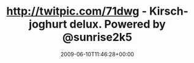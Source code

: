 ---
retweeted: false
source: <a href="http://twitter.com" rel="nofollow">Twitter Web Client</a>
entities:
  hashtags: []
  symbols: []
  user_mentions: []
  urls: []
display_text_range:
- '0'
- '70'
favorite_count: '0'
id_str: '2102238401'
truncated: false
retweet_count: '0'
id: '2102238401'
created_at: Wed Jun 10 11:46:28 +0000 2009
favorited: false
full_text: http://twitpic.com/71dwg - Kirschjoghurt delux. Powered by [@sunrise2k5](https://twitter.com/sunrise2k5)
lang: nl
tags:
- pesos/twitter
date: '2009-06-10T11:46:28+00:00'
src: https://twitter.com/bascht/status/2102238401
original_url: https://twitter.com/bascht/status/2102238401
type: twitter_tweet
text: http://twitpic.com/71dwg - Kirschjoghurt delux. Powered by [@sunrise2k5](https://twitter.com/sunrise2k5)
title: 'http://twitpic.com/71dwg - Kirschjoghurt delux. Powered by @sunrise2k5 '

---